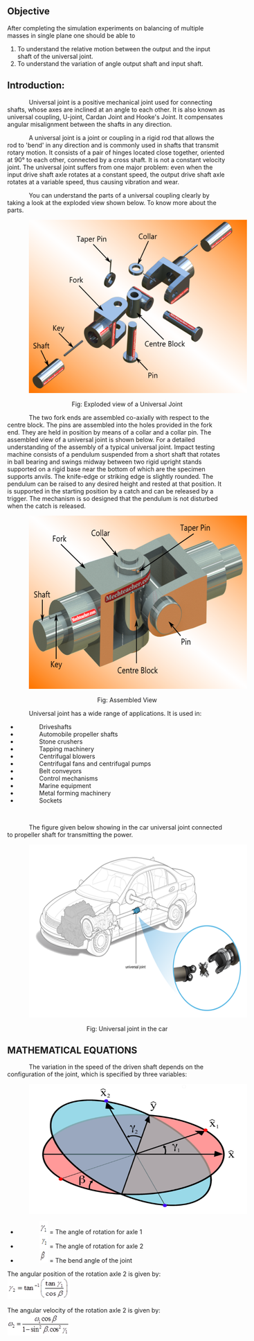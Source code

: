 ## Objective

After completing the simulation experiments on balancing of multiple masses in single plane one should be able to

1. To understand the relative motion between the output and the input shaft of the universal joint.
2. To understand the variation of angle output shaft and input shaft.

## Introduction:

<div style="text-indent: 50px">
Universal joint is a positive mechanical joint used for connecting shafts, whose axes are inclined at an angle to each other. It is also known as universal coupling, U-joint, Cardan Joint and Hooke's Joint. It compensates angular misalignment between the shafts in any direction.

A universal joint is a joint or coupling in a rigid rod that allows the rod to 'bend' in any direction and is commonly used in shafts that transmit rotary motion. It consists of a pair of hinges located close together, oriented at 90° to each other, connected by a cross shaft. It is not a constant velocity joint. The universal joint suffers from one major problem: even when the input drive shaft axle rotates at a constant speed, the output drive shaft axle rotates at a variable speed, thus causing vibration and wear.

You can understand the parts of a universal coupling clearly by taking a look at the exploded view shown below. To know more about the parts.

<div style="text-align: center">

[<img src="./images/uj1.png" width="600" height="400" />](./images/uj1.png)

Fig: Exploded view of a Universal Joint

</div>

The two fork ends are assembled co-axially with respect to the centre block. The pins are assembled into the holes provided in the fork end. They are held in position by means of a collar and a collar pin. The assembled view of a universal joint is shown below. For a detailed understanding of the assembly of a typical universal joint.
Impact testing machine consists of a pendulum suspended from a short shaft that rotates in ball bearing and swings midway between two rigid upright stands supported on a rigid base near the bottom of which are the specimen supports anvils. The knife-edge or striking edge is slightly rounded. The pendulum can be raised to any desired height and rested at that position. It is supported in the starting position by a catch and can be released by a trigger. The mechanism is so designed that the pendulum is not disturbed when the catch is released.

<div style="text-align: center">

[<img src="./images/uj2.png" width="600" height="400" />](./images/uj2.png)

Fig: Assembled View

</div>

Universal joint has a wide range of applications. It is used in:

<ul style="list-style-type: disc">
  <li>Driveshafts</li>
  <li>Automobile propeller shafts</li>
  <li>Stone crushers</li>
  <li>Tapping machinery</li>
  <li>Centrifugal blowers</li>
  <li>Centrifugal fans and centrifugal pumps</li>
  <li>Belt conveyors</li>
  <li>Control mechanisms</li>
  <li>Marine equipment</li>
  <li>Metal forming machinery</li>
  <li>Sockets</li>
</ul><br/>

The figure given below showing in the car universal joint connected to propeller shaft for transmitting the power.

<div style="text-align: center">

[<img src="./images/uj3.png" width="600" height="400" />](./images/izod4.png)

Fig: Universal joint in the car

</div>
</div>

## MATHEMATICAL EQUATIONS

<div style="text-indent: 50px">

The variation in the speed of the driven shaft depends on the configuration of the joint, which is specified by three variables:

<div style="text-align: center">

[<img src="./images/uj4.png" width="600" height="300" />](./images/uj4.png")

</div>

- <img src="./images/uj5.png" width="20" height="30" /> = The angle of rotation for axle 1
- <img src="./images/uj6.png" width="20" height="30" /> = The angle of rotation for axle 2
- <img src="./images/uj7.png" width="20" height="30" /> = The bend angle of the joint

</div>

The angular position of the rotation axle 2 is given by:<br>
<img src="./images/uj8.png" width="145" height="50" />

The angular velocity of the rotation axle 2 is given by:<br>
<img src="./images/uj9.png" width="145" height="50" />
